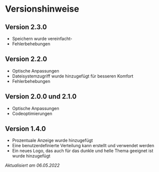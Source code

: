 # Versionshinweise

## Version 2.3.0
- Speichern wurde vereinfacht- 
- Fehlerbehebungen

## Version 2.2.0
- Optische Anpassungen
- Dateisystemzugriff wurde hinzugefügt für besseren Komfort
- Fehlerbehebungen

## Version 2.0.0 und 2.1.0
- Optische Anpassungen
- Codeoptimierungen

## Version 1.4.0
- Prozentuale Anzeige wurde hinzugefügt
- Eine benutzerdefinierte Verteilung kann erstellt und verwendet werden
- Ein neues Logo, das auch für das dunkle und helle Thema geeignet ist wurde hinzugefügt

*Aktualisiert am 06.05.2022*
